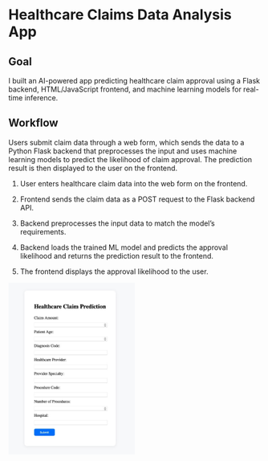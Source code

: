 # Healthcare Claims Data Analysis App

## Goal
I built an AI-powered app predicting healthcare claim approval using a Flask backend, HTML/JavaScript frontend, and machine learning models for real-time inference.

## Workflow
Users submit claim data through a web form, which sends the data to a Python Flask backend that preprocesses the input and uses machine learning models to predict the likelihood of claim approval.
The prediction result is then displayed to the user on the frontend.

1. User enters healthcare claim data into the web form on the frontend.

2. Frontend sends the claim data as a POST request to the Flask backend API.

3. Backend preprocesses the input data to match the model’s requirements.

4. Backend loads the trained ML model and predicts the approval likelihood and returns the prediction result to the frontend.

5. The frontend displays the approval likelihood to the user.

<img src="img/screenshot.jpg" width="50%">

